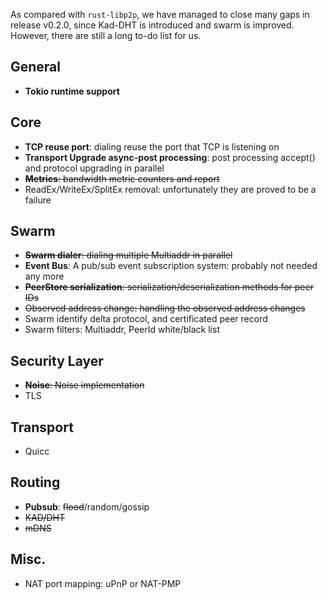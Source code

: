 
As compared with `rust-libp2p`, we have managed to close many gaps in release v0.2.0, since Kad-DHT is introduced and swarm is improved. However, there are still a long to-do list for us.    

## General

- **Tokio runtime support**

## Core

- **TCP reuse port**: dialing reuse the port that TCP is listening on
- **Transport Upgrade async-post processing**: post processing accept() and protocol upgrading in parallel
- ~~**Metrics**: bandwidth metric counters and report~~
- ReadEx/WriteEx/SplitEx removal: unfortunately they are proved to be a failure  

## Swarm

- ~~**Swarm dialer**: dialing multiple Multiaddr in parallel~~
- **Event Bus**: A pub/sub event subscription system: probably not needed any more
- ~~**PeerStore serialization**: serialization/deserialization methods for peer IDs~~
- ~~Observed address change: handling the observed address changes~~
- Swarm identify delta protocol, and certificated peer record
- Swarm filters: Multiaddr, PeerId white/black list


## Security Layer

- ~~**Noise**: Noise implementation~~ 
- TLS

## Transport

- Quicc

## Routing

- **Pubsub**: ~~flood~~/random/gossip
- ~~KAD/DHT~~
- ~~mDNS~~

## Misc.

- NAT port mapping: uPnP or NAT-PMP

